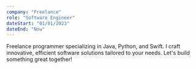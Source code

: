 ```yaml
---
company: "Freelance"
role: "Software Engineer"
dateStart: "01/01/2023"
dateEnd: "Now"
---
```


Freelance programmer specializing in Java, Python, and Swift. I craft innovative, efficient software solutions tailored to your needs. Let's build something great together!
